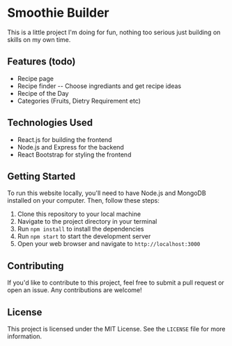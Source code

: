 # Smoothie Builder

This is a little project I'm doing for fun, nothing too serious just building on skills on my own time.

## Features (todo)

- Recipe page
- Recipe finder -- Choose ingrediants and get recipe ideas
- Recipe of the Day
- Categories (Fruits, Dietry Requirement etc)

## Technologies Used

- React.js for building the frontend
- Node.js and Express for the backend
- React Bootstrap for styling the frontend

## Getting Started

To run this website locally, you'll need to have Node.js and MongoDB installed on your computer. Then, follow these steps:

1. Clone this repository to your local machine
2. Navigate to the project directory in your terminal
3. Run `npm install` to install the dependencies
4. Run `npm start` to start the development server
5. Open your web browser and navigate to `http://localhost:3000`

## Contributing

If you'd like to contribute to this project, feel free to submit a pull request or open an issue. Any contributions are welcome!

## License

This project is licensed under the MIT License. See the `LICENSE` file for more information.